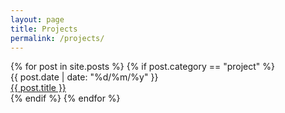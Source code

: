 ```yaml
---
layout: page
title: Projects
permalink: /projects/
---
```


<section class="post-list">
  {% for post in site.posts %}
    {% if post.category == "project" %}
    <article class="post-item">
      <span class="post-meta date-label">{{ post.date | date: "%d/%m/%y" }}</span>
      <div class="article-title"><a class="post-link" href="{{ post.url | prepend: site.baseurl | prepend: site.url }}">{{ post.title }}</a></div>
    </article>
    {% endif %}
  {% endfor %}
</section>
